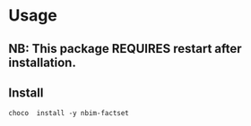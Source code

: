 # Usage 

## NB: This package REQUIRES restart after installation.


## Install
`choco  install -y nbim-factset`